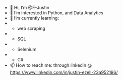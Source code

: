 - 👋 Hi, I’m @E-Justin
- 👀 I’m interested in Python, and Data Analytics 
- 🌱 I’m currently learning:
-   * web scraping
-   * SQL
-   * Selenium
-   * C#
- 📫 How to reach me: through linkedin @ https://www.linkedin.com/in/justin-ezell-23a952196/

<!---
E-Justin/E-Justin is a ✨ special ✨ repository because its `README.md` (this file) appears on your GitHub profile.
You can click the Preview link to take a look at your changes.
--->
